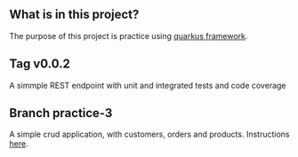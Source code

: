 ## What is in this project?

The purpose of this project is practice using [quarkus framework](www.quarkus.io).

## Tag v0.0.2

A simmple REST endpoint with unit and integrated tests and code coverage

## Branch practice-3

A simple crud application, with customers, orders and products. Instructions [here](docs/practice3.md).
